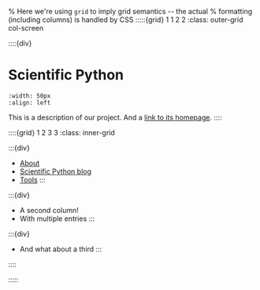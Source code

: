 % Here we're using `grid` to imply grid semantics -- the actual
% formatting (including columns) is handled by CSS
:::::{grid} 1 1 2 2
:class: outer-grid col-screen

::::{div}

# Scientific Python

```{image} https://scientific-python.org/images/logo.svg
:width: 50px
:align: left
```

This is a description of our project. And a [link to its homepage](https://scientific-python.org).
::::

::::{grid} 1 2 3 3
:class: inner-grid

:::{div}

- [About](https://scientific-python.org/about/)
- [Scientific Python blog](https://blog.scientific-python.org)
- [Tools](https://tools.scientific-python.org)
  :::

:::{div}

- A second column!
- With multiple entries
  :::

:::{div}

- And what about a third
  :::

::::

:::::
